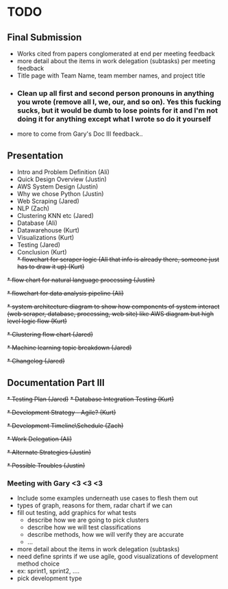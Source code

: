 # TODO

## Final Submission
* Works cited from papers conglomerated at end per meeting feedback
* more detail about the items in work delegation (subtasks) per meeting feedback
* Title page with Team Name, team member names, and project title
* ### Clean up all first and second person pronouns in anything you wrote (remove all I, we, our, and so on). Yes this fucking sucks, but it would be dumb to lose points for it and I'm not doing it for anything except what I wrote so do it yourself 
* more to come from Gary's Doc III feedback..

## Presentation  
* Intro and Problem Definition (Ali)
* Quick Design Overview (Justin)
* AWS System Design (Justin)
* Why we chose Python (Justin)
* Web Scraping (Jared)
* NLP (Zach)
* Clustering KNN etc (Jared)
* Database (Ali)
* Datawarehouse (Kurt)
* Visualizations (Kurt)
* Testing (Jared)  
* Conclusion (Kurt)  
~~* flowchart for scraper logic (All that info is already there, someone just has to draw it up) (Kurt)~~

~~* flow chart for natural language processing (Justin)~~

~~* flowchart for data analysis pipeline (Ali)~~

~~* system architecture diagram to show how components of system interact (web scraper, database,
processing, web site) like AWS diagram but high level logic flow  (Kurt)~~

~~* Clustering flow chart (Jared)~~

~~* Machine learning topic breakdown (Jared)~~

~~* Changelog (Jared)~~

## Documentation Part III

~~* Testing Plan (Jared)~~
  ~~* Database Integration Testing (Kurt)~~

~~* Development Strategy - Agile? (Kurt)~~

~~* Development Timeline\Schedule (Zach)~~

~~* Work Delegation (Ali)~~

~~* Alternate Strategies (Justin)~~

~~* Possible Troubles (Justin)~~

### Meeting with Gary <3 <3 <3
- Include some examples underneath use cases to flesh them out
 - types of graph, reasons for them, radar chart if we can 
- fill out testing, add graphics for what tests
  - describe how we are going to pick clusters
  - describe how we will test classifications
  - describe methods, how we will verify they are accurate
  - ...
- more detail about the items in work delegation (subtasks)
- need define sprints if we use agile, good visualizations of development method choice
 - ex: sprint1, sprint2, ....
- pick development type
